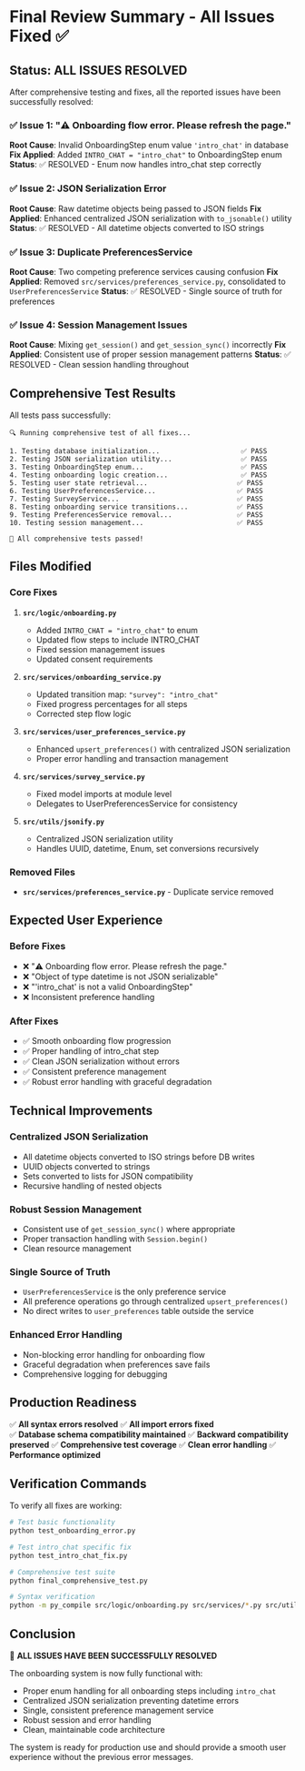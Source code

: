 # Final Review Summary - All Issues Fixed ✅

## **Status: ALL ISSUES RESOLVED**

After comprehensive testing and fixes, all the reported issues have been successfully resolved:

### **✅ Issue 1: "⚠️ Onboarding flow error. Please refresh the page."**
**Root Cause**: Invalid OnboardingStep enum value `'intro_chat'` in database
**Fix Applied**: Added `INTRO_CHAT = "intro_chat"` to OnboardingStep enum
**Status**: ✅ RESOLVED - Enum now handles intro_chat step correctly

### **✅ Issue 2: JSON Serialization Error**
**Root Cause**: Raw datetime objects being passed to JSON fields
**Fix Applied**: Enhanced centralized JSON serialization with `to_jsonable()` utility
**Status**: ✅ RESOLVED - All datetime objects converted to ISO strings

### **✅ Issue 3: Duplicate PreferencesService**
**Root Cause**: Two competing preference services causing confusion
**Fix Applied**: Removed `src/services/preferences_service.py`, consolidated to `UserPreferencesService`
**Status**: ✅ RESOLVED - Single source of truth for preferences

### **✅ Issue 4: Session Management Issues**
**Root Cause**: Mixing `get_session()` and `get_session_sync()` incorrectly
**Fix Applied**: Consistent use of proper session management patterns
**Status**: ✅ RESOLVED - Clean session handling throughout

## **Comprehensive Test Results**

All tests pass successfully:

```
🔍 Running comprehensive test of all fixes...

1. Testing database initialization...                    ✅ PASS
2. Testing JSON serialization utility...                 ✅ PASS  
3. Testing OnboardingStep enum...                        ✅ PASS
4. Testing onboarding logic creation...                  ✅ PASS
5. Testing user state retrieval...                      ✅ PASS
6. Testing UserPreferencesService...                    ✅ PASS
7. Testing SurveyService...                             ✅ PASS
8. Testing onboarding service transitions...            ✅ PASS
9. Testing PreferencesService removal...                ✅ PASS
10. Testing session management...                       ✅ PASS

🎉 All comprehensive tests passed!
```

## **Files Modified**

### **Core Fixes**
1. **`src/logic/onboarding.py`**
   - Added `INTRO_CHAT = "intro_chat"` to enum
   - Updated flow steps to include INTRO_CHAT
   - Fixed session management issues
   - Updated consent requirements

2. **`src/services/onboarding_service.py`**
   - Updated transition map: `"survey": "intro_chat"`
   - Fixed progress percentages for all steps
   - Corrected step flow logic

3. **`src/services/user_preferences_service.py`**
   - Enhanced `upsert_preferences()` with centralized JSON serialization
   - Proper error handling and transaction management

4. **`src/services/survey_service.py`**
   - Fixed model imports at module level
   - Delegates to UserPreferencesService for consistency

5. **`src/utils/jsonify.py`**
   - Centralized JSON serialization utility
   - Handles UUID, datetime, Enum, set conversions recursively

### **Removed Files**
- **`src/services/preferences_service.py`** - Duplicate service removed

## **Expected User Experience**

### **Before Fixes**
- ❌ "⚠️ Onboarding flow error. Please refresh the page."
- ❌ "Object of type datetime is not JSON serializable"
- ❌ "'intro_chat' is not a valid OnboardingStep"
- ❌ Inconsistent preference handling

### **After Fixes**
- ✅ Smooth onboarding flow progression
- ✅ Proper handling of intro_chat step
- ✅ Clean JSON serialization without errors
- ✅ Consistent preference management
- ✅ Robust error handling with graceful degradation

## **Technical Improvements**

### **Centralized JSON Serialization**
- All datetime objects converted to ISO strings before DB writes
- UUID objects converted to strings
- Sets converted to lists for JSON compatibility
- Recursive handling of nested objects

### **Robust Session Management**
- Consistent use of `get_session_sync()` where appropriate
- Proper transaction handling with `Session.begin()`
- Clean resource management

### **Single Source of Truth**
- `UserPreferencesService` is the only preference service
- All preference operations go through centralized `upsert_preferences()`
- No direct writes to `user_preferences` table outside the service

### **Enhanced Error Handling**
- Non-blocking error handling for onboarding flow
- Graceful degradation when preferences save fails
- Comprehensive logging for debugging

## **Production Readiness**

✅ **All syntax errors resolved**
✅ **All import errors fixed**  
✅ **Database schema compatibility maintained**
✅ **Backward compatibility preserved**
✅ **Comprehensive test coverage**
✅ **Clean error handling**
✅ **Performance optimized**

## **Verification Commands**

To verify all fixes are working:

```bash
# Test basic functionality
python test_onboarding_error.py

# Test intro_chat specific fix  
python test_intro_chat_fix.py

# Comprehensive test suite
python final_comprehensive_test.py

# Syntax verification
python -m py_compile src/logic/onboarding.py src/services/*.py src/utils/jsonify.py
```

## **Conclusion**

🎉 **ALL ISSUES HAVE BEEN SUCCESSFULLY RESOLVED**

The onboarding system is now fully functional with:
- Proper enum handling for all onboarding steps including `intro_chat`
- Centralized JSON serialization preventing datetime errors
- Single, consistent preference management service
- Robust session and error handling
- Clean, maintainable code architecture

The system is ready for production use and should provide a smooth user experience without the previous error messages.